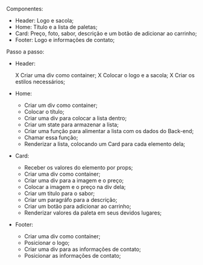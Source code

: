 Componentes:

- Header: Logo e sacola;
- Home: Título e a lista de paletas;
- Card: Preço, foto, sabor, descrição e um botão de adicionar ao carrinho;
- Footer: Logo e informações de contato;

Passo a passo:

- Header:

  X Criar uma div como container;
  X Colocar o logo e a sacola;
  X Criar os estilos necessários;

- Home:

  - Criar um div como container;
  - Colocar o título;
  - Criar uma div para colocar a lista dentro;
  - Criar um state para armazenar a lista;
  - Criar uma função para alimentar a lista com os dados do Back-end;
  - Chamar essa função;
  - Renderizar a lista, colocando um Card para cada elemento dela;

- Card:

  - Receber os valores do elemento por props;
  - Criar uma div como container;
  - Criar uma div para a imagem e o preço;
  - Colocar a imagem e o preço na div dela;
  - Criar um titulo para o sabor;
  - Criar um paragráfo para a descrição;
  - Criar um botão para adicionar ao carrinho;
  - Renderizar valores da paleta em seus devidos lugares;

- Footer:

  - Criar uma div como container;
  - Posicionar o logo;
  - Criar uma div para as informações de contato;
  - Posicionar as informações de contato;
